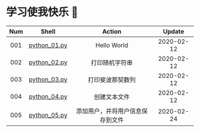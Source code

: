 # 学习使我快乐 🤪


| Num  |             Shell              |              Action              |   Update   |
| :--: | :----------------------------: | :------------------------------: | :--------: |
| 001  | [python_01.py](./python_01.py) |           Hello World            | 2020-02-12 |
| 002  | [python_02.py](./python_02.py) |          打印随机字符串          | 2020-02-12 |
| 003  | [python_03.py](./python_03.py) |         打印斐波那契数列         | 2020-02-12 |
| 004  | [python_04.py](./python_04.py) |           创建文本文件           | 2020-02-12 |
| 005  | [python_05.py](./python_05.py) | 添加用户，并将用户信息保存到文件 | 2020-02-24 |

